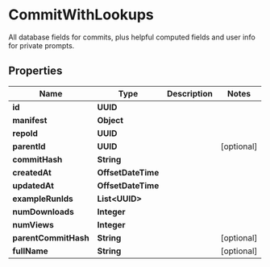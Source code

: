

# CommitWithLookups

All database fields for commits, plus helpful computed fields and user info for private prompts.

## Properties

| Name | Type | Description | Notes |
|------------ | ------------- | ------------- | -------------|
|**id** | **UUID** |  |  |
|**manifest** | **Object** |  |  |
|**repoId** | **UUID** |  |  |
|**parentId** | **UUID** |  |  [optional] |
|**commitHash** | **String** |  |  |
|**createdAt** | **OffsetDateTime** |  |  |
|**updatedAt** | **OffsetDateTime** |  |  |
|**exampleRunIds** | **List&lt;UUID&gt;** |  |  |
|**numDownloads** | **Integer** |  |  |
|**numViews** | **Integer** |  |  |
|**parentCommitHash** | **String** |  |  [optional] |
|**fullName** | **String** |  |  [optional] |




